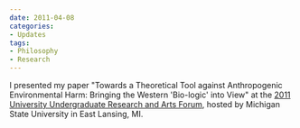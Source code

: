```yaml
---
date: 2011-04-08
categories:
- Updates
tags:
- Philosophy
- Research
---
```


I presented my paper "Towards a Theoretical Tool against Anthropogenic Environmental Harm: Bringing the Western 'Bio-logic' into View" at the <a href="http://urca.msu.edu/uuraf">2011 University Undergraduate Research and Arts Forum</a>, hosted by Michigan State University in East Lansing, MI.

<!-- more -->

